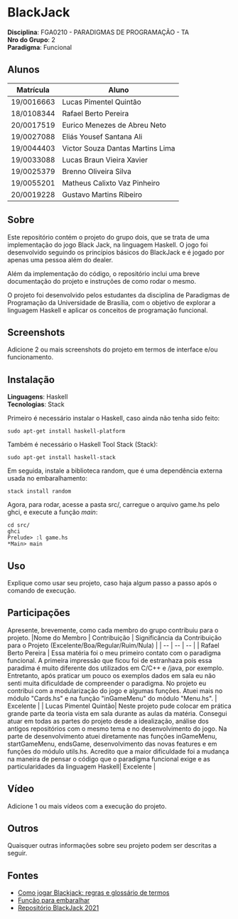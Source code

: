 # BlackJack

**Disciplina**: FGA0210 - PARADIGMAS DE PROGRAMAÇÃO - TA <br>
**Nro do Grupo**: 2<br>
**Paradigma**: Funcional<br>

## Alunos

| Matrícula  | Aluno                            |
| ---------- | -------------------------------- |
| 19/0016663 | Lucas Pimentel Quintão           |
| 18/0108344 | Rafael Berto Pereira             |
| 20/0017519 | Eurico Menezes de Abreu Neto     |
| 19/0027088 | Eliás Yousef Santana Ali         |
| 19/0044403 | Victor Souza Dantas Martins Lima |
| 19/0033088 | Lucas Braun Vieira Xavier        |
| 19/0025379 | Brenno Oliveira Silva            |
| 19/0055201 | Matheus Calixto Vaz Pinheiro     |
| 20/0019228 | Gustavo Martins Ribeiro          |

## Sobre

Este repositório contém o projeto do grupo dois, que se trata de uma implementação do jogo Black Jack, na linguagem Haskell. O jogo foi desenvolvido seguindo os princípios básicos do BlackJack e é jogado por apenas uma pessoa além do dealer.

Além da implementação do código, o repositório inclui uma breve documentação do projeto e instruções de como rodar o mesmo.

O projeto foi desenvolvido pelos estudantes da disciplina de Paradigmas de Programação da Universidade de Brasília, com o objetivo de explorar a linguagem Haskell e aplicar os conceitos de programação funcional.

## Screenshots

Adicione 2 ou mais screenshots do projeto em termos de interface e/ou funcionamento.

## Instalação

**Linguagens**: Haskell<br>
**Tecnologias**: Stack<br>

Primeiro é necessário instalar o Haskell, caso ainda não tenha sido feito:

```
sudo apt-get install haskell-platform
```

Também é necessário o Haskell Tool Stack (Stack):

```
sudo apt-get install haskell-stack
```

Em seguida, instale a biblioteca random, que é uma dependência externa usada no embaralhamento:

```
stack install random
```

Agora, para rodar, acesse a pasta src/, carregue o arquivo game.hs pelo ghci, e execute a função *main*:

```
cd src/
ghci
Prelude> :l game.hs
*Main> main
```

## Uso

Explique como usar seu projeto, caso haja algum passo a passo após o comando de execução.

## Participações
Apresente, brevemente, como cada membro do grupo contribuiu para o projeto.
|Nome do Membro | Contribuição | Significância da Contribuição para o Projeto (Excelente/Boa/Regular/Ruim/Nula) |
| -- | -- | -- |
| Rafael Berto Pereira  | Essa matéria foi o meu primeiro contato com o paradigma funcional. A primeira impressão que ficou foi de estranhaza pois essa paradima é muito diferente dos utilizados em C/C++ e /java, por exemplo. Entretanto, após praticar um pouco os exemplos dados em sala eu não senti muita dificuldade de compreender o paradigma. No projeto eu contribui com a modularização do jogo e algumas funções. Atuei mais no módulo "Cards.hs" e na função "inGameMenu" do módulo "Menu.hs". | Excelente |
| Lucas Pimentel Quintão| Neste projeto pude colocar em prática grande parte da teoria vista em sala durante as aulas da matéria. Consegui atuar em todas as partes do projeto desde a idealização, análise dos antigos repositórios com o mesmo tema e no desenvolvimento do jogo. Na parte de desenvolvimento atuei diretamente nas funções inGameMenu, startGameMenu, endsGame, desenvolvimento das novas features e em funções do módulo utils.hs. Acredito que a maior dificuldade foi a mudança na maneira de pensar o código que o paradigma funcional exige e as particularidades da linguagem Haskell| Excelente |

## Vídeo

Adicione 1 ou mais vídeos com a execução do projeto.

## Outros

Quaisquer outras informações sobre seu projeto podem ser descritas a seguir.

## Fontes

- [Como jogar Blackjack: regras e glossário de termos](https://blog.bodog.com/guia-basica-blackjack/)
- [Função para embaralhar](https://wiki.haskell.org/Random_shuffle)
- [Repositório BlackJack 2021](https://github.com/UnBParadigmas2021-2/2021.2_G5_Funcional_Blackjack)

